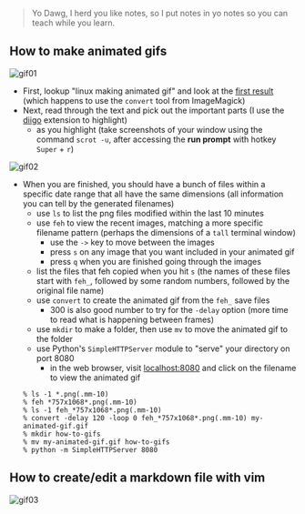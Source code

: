 > Yo Dawg, I herd you like notes, so I put notes in yo notes so you can teach
> while you learn.

## How to make animated gifs

[diigo]: https://www.diigo.com/
[0]: http://www.linux-magazine.com/Online/Blogs/Productivity-Sauce/Create-Animated-GIFs-with-ImageMagick
![gif01](http://i.imgur.com/7cPG6Dc.gif)

- First, lookup "linux making animated gif" and look at the [first result][0]
  (which happens to use the `convert` tool from ImageMagick)
- Next, read through the text and pick out the important parts (I use the
  [diigo][] extension to highlight)
    - as you highlight (take screenshots of your window using the command `scrot
      -u`, after accessing the **run prompt** with hotkey `Super` + `r`)

![gif02](http://i.imgur.com/eSD6Apz.gif)

- When you are finished, you should have a bunch of files within a specific date
  range that all have the same dimensions (all information you can tell by the
  generated filenames)
    - use `ls` to list the png files modified within the last 10 minutes
    - use `feh` to view the recent images, matching a more specific filename
      pattern (perhaps the dimensions of a `tall` terminal window)
        - use the `->` key to move between the images
        - press `s` on any image that you want included in your animated gif
        - press `q` when you are finished going through the images
    - list the files that feh copied when you hit `s` (the names of these files
      start with `feh_`, followed by some random numbers, followed by the
      original file name)
    - use `convert` to create the animated gif from the `feh_` save files
        - 300 is also good number to try for the `-delay` option (more time to
          read what is happening between frames)
    - use `mkdir` to make a folder, then use `mv` to move the animated gif to
      the folder
    - use Python's `SimpleHTTPServer` module to "serve" your directory on port
      8080
        - in the web browser, visit [localhost:8080](http://localhost:8080) and click
          on the filename to view the animated gif
    ```
    % ls -1 *.png(.mm-10)
    % feh *757x1068*.png(.mm-10)
    % ls -1 feh_*757x1068*.png(.mm-10)
    % convert -delay 120 -loop 0 feh_*757x1068*.png(.mm-10) my-animated-gif.gif
    % mkdir how-to-gifs
    % mv my-animated-gif.gif how-to-gifs
    % python -m SimpleHTTPServer 8080
    ```

## How to create/edit a markdown file with vim

![gif03](http://i.imgur.com/wkSJTlP.gif)
